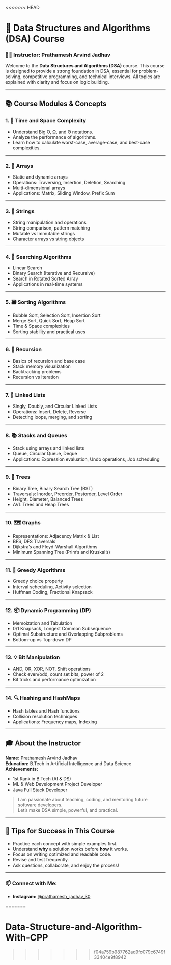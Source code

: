 <<<<<<< HEAD
# 📘 Data Structures and Algorithms (DSA) Course

### 👨‍🏫 Instructor: Prathamesh Arvind Jadhav  
Welcome to the **Data Structures and Algorithms (DSA)** course. This course is designed to provide a strong foundation in DSA, essential for problem-solving, competitive programming, and technical interviews. All topics are explained with clarity and focus on logic building.

---

## 📚 Course Modules & Concepts

### 1. 🔢 **Time and Space Complexity**
- Understand Big O, Ω, and Θ notations.
- Analyze the performance of algorithms.
- Learn how to calculate worst-case, average-case, and best-case complexities.

---

### 2. 🧮 **Arrays**
- Static and dynamic arrays
- Operations: Traversing, Insertion, Deletion, Searching
- Multi-dimensional arrays
- Applications: Matrix, Sliding Window, Prefix Sum

---

### 3. 🧵 **Strings**
- String manipulation and operations
- String comparison, pattern matching
- Mutable vs Immutable strings
- Character arrays vs string objects

---

### 4. 🧭 **Searching Algorithms**
- Linear Search
- Binary Search (Iterative and Recursive)
- Search in Rotated Sorted Array
- Applications in real-time systems

---

### 5. 🗃️ **Sorting Algorithms**
- Bubble Sort, Selection Sort, Insertion Sort
- Merge Sort, Quick Sort, Heap Sort
- Time & Space complexities
- Sorting stability and practical uses

---

### 6. 🔁 **Recursion**
- Basics of recursion and base case
- Stack memory visualization
- Backtracking problems
- Recursion vs Iteration

---

### 7. 🔗 **Linked Lists**
- Singly, Doubly, and Circular Linked Lists
- Operations: Insert, Delete, Reverse
- Detecting loops, merging, and sorting

---

### 8. 📚 **Stacks and Queues**
- Stack using arrays and linked lists
- Queue, Circular Queue, Deque
- Applications: Expression evaluation, Undo operations, Job scheduling

---

### 9. 🌲 **Trees**
- Binary Tree, Binary Search Tree (BST)
- Traversals: Inorder, Preorder, Postorder, Level Order
- Height, Diameter, Balanced Trees
- AVL Trees and Heap Trees

---

### 10. 🗺️ **Graphs**
- Representations: Adjacency Matrix & List
- BFS, DFS Traversals
- Dijkstra’s and Floyd-Warshall Algorithms
- Minimum Spanning Tree (Prim’s and Kruskal’s)

---

### 11. 📐 **Greedy Algorithms**
- Greedy choice property
- Interval scheduling, Activity selection
- Huffman Coding, Fractional Knapsack

---

### 12. 📦 **Dynamic Programming (DP)**
- Memoization and Tabulation
- 0/1 Knapsack, Longest Common Subsequence
- Optimal Substructure and Overlapping Subproblems
- Bottom-up vs Top-down DP

---

### 13. 💡 **Bit Manipulation**
- AND, OR, XOR, NOT, Shift operations
- Check even/odd, count set bits, power of 2
- Bit tricks and performance optimization

---

### 14. 🔍 **Hashing and HashMaps**
- Hash tables and Hash functions
- Collision resolution techniques
- Applications: Frequency maps, Indexing

---

## 🎓 About the Instructor

**Name:** Prathamesh Arvind Jadhav  
**Education:** B.Tech in Artificial Intelligence and Data Science  
**Achievements:**
- 1st Rank in B.Tech (AI & DS)
- ML & Web Development Project Developer
- Java Full Stack Developer

> I am passionate about teaching, coding, and mentoring future software developers.  
> Let’s make DSA simple, powerful, and practical.

---

## 📌 Tips for Success in This Course
- Practice each concept with simple examples first.
- Understand **why** a solution works before **how** it works.
- Focus on writing optimized and readable code.
- Revise and test frequently.
- Ask questions, collaborate, and enjoy the process!

---

### 📫 Connect with Me:
- **Instagram:** [@prathamesh_jadhav_30](https://www.instagram.com/prathamesh_jadhav_30/)

=======
# Data-Structure-and-Algorithm-With-CPP
>>>>>>> f04a759b987762ad9fc079c6749f33404e9f8942
